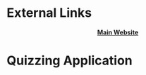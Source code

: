 # External Links
<center>
  <a href="https://geetanshgautam.wixsite.com/home"> <strong> Main Website </strong> </a>
</center>
  
# Quizzing Application

